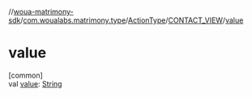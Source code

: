//[woua-matrimony-sdk](../../../../index.md)/[com.woualabs.matrimony.type](../../index.md)/[ActionType](../index.md)/[CONTACT_VIEW](index.md)/[value](value.md)

# value

[common]\
val [value](value.md): [String](https://kotlinlang.org/api/latest/jvm/stdlib/kotlin/-string/index.html)
